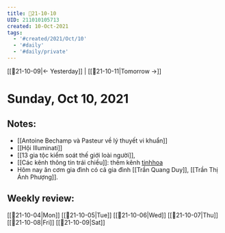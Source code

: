 ```yaml
---
title: 📝21-10-10
UID: 211010105713
created: 10-Oct-2021
tags:
  - '#created/2021/Oct/10'
  - '#daily'
  - '#daily/private'
---
```

[[📝21-10-09|<- Yesterday]] | [[📝21-10-11|Tomorrow ->]]
# Sunday, Oct 10, 2021

## Notes:
- [[Antoine Bechamp và Pasteur về lý thuyết vi khuẩn]]
- [[Hội Illuminati]]
- [[13 gia tộc kiểm soát thế giới loài người]], 
- [[Các kênh thông tin trái chiều]]: thêm kênh [tinhhoa](https://tinhhoa.net/)
- Hôm nay ăn cơm gia đình có cả gia đình [[Trần Quang Duy]], [[Trần Thị Ánh Phượng]].

## Weekly review:
[[📝21-10-04|Mon]]
[[📝21-10-05|Tue]]
[[📝21-10-06|Wed]]
[[📝21-10-07|Thu]]
[[📝21-10-08|Fri]]
[[📝21-10-09|Sat]]
